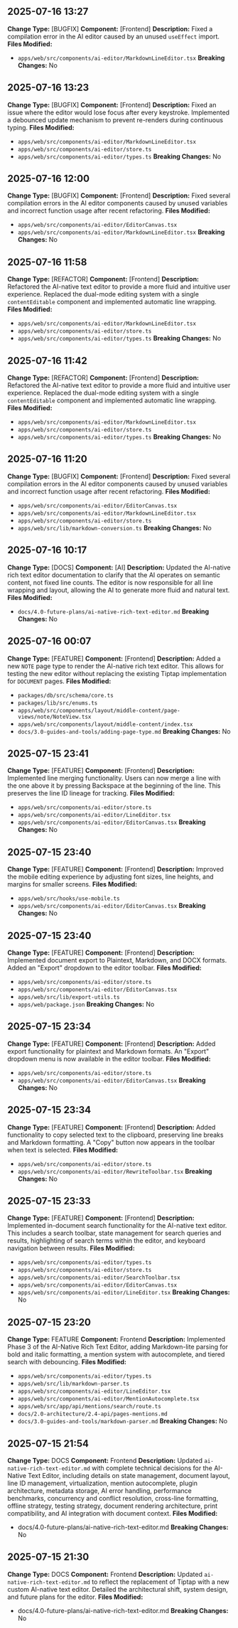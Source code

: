 ## 2025-07-16 13:27

**Change Type:** [BUGFIX]
**Component:** [Frontend]
**Description:** Fixed a compilation error in the AI editor caused by an unused `useEffect` import.
**Files Modified:**
- `apps/web/src/components/ai-editor/MarkdownLineEditor.tsx`
**Breaking Changes:** No

## 2025-07-16 13:23

**Change Type:** [BUGFIX]
**Component:** [Frontend]
**Description:** Fixed an issue where the editor would lose focus after every keystroke. Implemented a debounced update mechanism to prevent re-renders during continuous typing.
**Files Modified:**
- `apps/web/src/components/ai-editor/MarkdownLineEditor.tsx`
- `apps/web/src/components/ai-editor/store.ts`
- `apps/web/src/components/ai-editor/types.ts`
**Breaking Changes:** No

## 2025-07-16 12:00

**Change Type:** [BUGFIX]
**Component:** [Frontend]
**Description:** Fixed several compilation errors in the AI editor components caused by unused variables and incorrect function usage after recent refactoring.
**Files Modified:**
- `apps/web/src/components/ai-editor/EditorCanvas.tsx`
- `apps/web/src/components/ai-editor/MarkdownLineEditor.tsx`
**Breaking Changes:** No

## 2025-07-16 11:58

**Change Type:** [REFACTOR]
**Component:** [Frontend]
**Description:** Refactored the AI-native text editor to provide a more fluid and intuitive user experience. Replaced the dual-mode editing system with a single `contentEditable` component and implemented automatic line wrapping.
**Files Modified:**
- `apps/web/src/components/ai-editor/MarkdownLineEditor.tsx`
- `apps/web/src/components/ai-editor/store.ts`
- `apps/web/src/components/ai-editor/types.ts`
**Breaking Changes:** No

## 2025-07-16 11:42

**Change Type:** [REFACTOR]
**Component:** [Frontend]
**Description:** Refactored the AI-native text editor to provide a more fluid and intuitive user experience. Replaced the dual-mode editing system with a single `contentEditable` component and implemented automatic line wrapping.
**Files Modified:**
- `apps/web/src/components/ai-editor/MarkdownLineEditor.tsx`
- `apps/web/src/components/ai-editor/store.ts`
- `apps/web/src/components/ai-editor/types.ts`
**Breaking Changes:** No

## 2025-07-16 11:20

**Change Type:** [BUGFIX]
**Component:** [Frontend]
**Description:** Fixed several compilation errors in the AI editor components caused by unused variables and incorrect function usage after recent refactoring.
**Files Modified:**
- `apps/web/src/components/ai-editor/EditorCanvas.tsx`
- `apps/web/src/components/ai-editor/MarkdownLineEditor.tsx`
- `apps/web/src/components/ai-editor/store.ts`
- `apps/web/src/lib/markdown-conversion.ts`
**Breaking Changes:** No

## 2025-07-16 10:17

**Change Type:** [DOCS]
**Component:** [AI]
**Description:** Updated the AI-native rich text editor documentation to clarify that the AI operates on semantic content, not fixed line counts. The editor is now responsible for all line wrapping and layout, allowing the AI to generate more fluid and natural text.
**Files Modified:**
- `docs/4.0-future-plans/ai-native-rich-text-editor.md`
**Breaking Changes:** No

## 2025-07-16 00:07

**Change Type:** [FEATURE]
**Component:** [Frontend]
**Description:** Added a new `NOTE` page type to render the AI-native rich text editor. This allows for testing the new editor without replacing the existing Tiptap implementation for `DOCUMENT` pages.
**Files Modified:**
- `packages/db/src/schema/core.ts`
- `packages/lib/src/enums.ts`
- `apps/web/src/components/layout/middle-content/page-views/note/NoteView.tsx`
- `apps/web/src/components/layout/middle-content/index.tsx`
- `docs/3.0-guides-and-tools/adding-page-type.md`
**Breaking Changes:** No

## 2025-07-15 23:41

**Change Type:** [FEATURE]
**Component:** [Frontend]
**Description:** Implemented line merging functionality. Users can now merge a line with the one above it by pressing Backspace at the beginning of the line. This preserves the line ID lineage for tracking.
**Files Modified:**
- `apps/web/src/components/ai-editor/store.ts`
- `apps/web/src/components/ai-editor/LineEditor.tsx`
- `apps/web/src/components/ai-editor/EditorCanvas.tsx`
**Breaking Changes:** No

## 2025-07-15 23:40

**Change Type:** [FEATURE]
**Component:** [Frontend]
**Description:** Improved the mobile editing experience by adjusting font sizes, line heights, and margins for smaller screens.
**Files Modified:**
- `apps/web/src/hooks/use-mobile.ts`
- `apps/web/src/components/ai-editor/EditorCanvas.tsx`
**Breaking Changes:** No

## 2025-07-15 23:40

**Change Type:** [FEATURE]
**Component:** [Frontend]
**Description:** Implemented document export to Plaintext, Markdown, and DOCX formats. Added an "Export" dropdown to the editor toolbar.
**Files Modified:**
- `apps/web/src/components/ai-editor/store.ts`
- `apps/web/src/components/ai-editor/EditorCanvas.tsx`
- `apps/web/src/lib/export-utils.ts`
- `apps/web/package.json`
**Breaking Changes:** No

## 2025-07-15 23:34

**Change Type:** [FEATURE]
**Component:** [Frontend]
**Description:** Added export functionality for plaintext and Markdown formats. An "Export" dropdown menu is now available in the editor toolbar.
**Files Modified:**
- `apps/web/src/components/ai-editor/store.ts`
- `apps/web/src/components/ai-editor/EditorCanvas.tsx`
**Breaking Changes:** No

## 2025-07-15 23:34

**Change Type:** [FEATURE]
**Component:** [Frontend]
**Description:** Added functionality to copy selected text to the clipboard, preserving line breaks and Markdown formatting. A "Copy" button now appears in the toolbar when text is selected.
**Files Modified:**
- `apps/web/src/components/ai-editor/store.ts`
- `apps/web/src/components/ai-editor/RewriteToolbar.tsx`
**Breaking Changes:** No

## 2025-07-15 23:33

**Change Type:** [FEATURE]
**Component:** [Frontend]
**Description:** Implemented in-document search functionality for the AI-native text editor. This includes a search toolbar, state management for search queries and results, highlighting of search terms within the editor, and keyboard navigation between results.
**Files Modified:** 
- `apps/web/src/components/ai-editor/types.ts`
- `apps/web/src/components/ai-editor/store.ts`
- `apps/web/src/components/ai-editor/SearchToolbar.tsx`
- `apps/web/src/components/ai-editor/EditorCanvas.tsx`
- `apps/web/src/components/ai-editor/LineEditor.tsx`
**Breaking Changes:** No

## 2025-07-15 23:20

**Change Type:** FEATURE
**Component:** Frontend
**Description:** Implemented Phase 3 of the AI-Native Rich Text Editor, adding Markdown-lite parsing for bold and italic formatting, a mention system with autocomplete, and tiered search with debouncing.
**Files Modified:**
- `apps/web/src/components/ai-editor/types.ts`
- `apps/web/src/lib/markdown-parser.ts`
- `apps/web/src/components/ai-editor/LineEditor.tsx`
- `apps/web/src/components/ai-editor/MentionAutocomplete.tsx`
- `apps/web/src/app/api/mentions/search/route.ts`
- `docs/2.0-architecture/2.4-api/pages-mentions.md`
- `docs/3.0-guides-and-tools/markdown-parser.md`
**Breaking Changes:** No

## 2025-07-15 21:54

**Change Type:** DOCS
**Component:** Frontend
**Description:** Updated `ai-native-rich-text-editor.md` with complete technical decisions for the AI-Native Text Editor, including details on state management, document layout, line ID management, virtualization, mention autocomplete, plugin architecture, metadata storage, AI error handling, performance benchmarks, concurrency and conflict resolution, cross-line formatting, offline strategy, testing strategy, document rendering architecture, print compatibility, and AI integration with document context.
**Files Modified:**
- docs/4.0-future-plans/ai-native-rich-text-editor.md
**Breaking Changes:** No

## 2025-07-15 21:30

**Change Type:** DOCS
**Component:** Frontend
**Description:** Updated `ai-native-rich-text-editor.md` to reflect the replacement of Tiptap with a new custom AI-native text editor. Detailed the architectural shift, system design, and future plans for the editor.
**Files Modified:**
- docs/4.0-future-plans/ai-native-rich-text-editor.md
**Breaking Changes:** No
